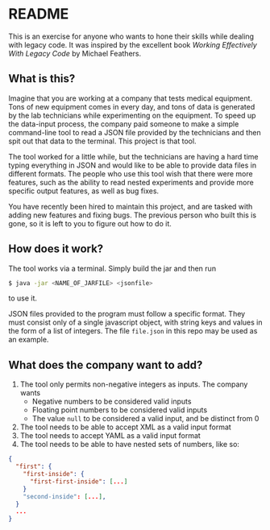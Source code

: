 # README

This is an exercise for anyone who wants to hone their skills while
dealing with legacy code. It was inspired by the excellent book *Working
Effectively With Legacy Code* by Michael Feathers.

## What is this?

Imagine that you are working at a company that tests medical equipment.
Tons of new equipment comes in every day, and tons of data is generated
by the lab technicians while experimenting on the equipment. To speed up
the data-input process, the company paid someone to make a simple
command-line tool to read a JSON file provided by the technicians and
then spit out that data to the terminal. This project is that tool.

The tool worked for a little while, but the technicians are having a
hard time typing everything in JSON and would like to be able to provide
data files in different formats. The people who use this tool wish that
there were more features, such as the ability to read nested experiments
and provide more specific output features, as well as bug fixes.

You have recently been hired to maintain this project, and are tasked
with adding new features and fixing bugs. The previous person who built
this is gone, so it is left to you to figure out how to do it.

## How does it work?

The tool works via a terminal. Simply build the jar and then run

```bash
$ java -jar <NAME_OF_JARFILE> <jsonfile>
```

to use it.

JSON files provided to the program must follow a specific format. They
must consist only of a single javascript object, with string keys and
values in the form of a list of integers. The file `file.json` in this
repo may be used as an example.

## What does the company want to add?

1. The tool only permits non-negative integers as inputs. The company wants
    * Negative numbers to be considered valid inputs
    * Floating point numbers to be considered valid inputs
    * The value `null` to be considered a valid input, and be distinct from 0
2. The tool needs to be able to accept XML as a valid input format
3. The tool needs to accept YAML as a valid input format
4. The tool needs to be able to have nested sets of numbers, like so:

```json
{
  "first": {
    "first-inside": {
      "first-first-inside": [...]
    }
    "second-inside": [...],
  }
  ...
}
```

